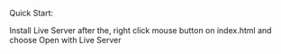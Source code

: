 Quick Start:

Install Live Server
after the, right click mouse button on index.html and choose Open with Live Server
